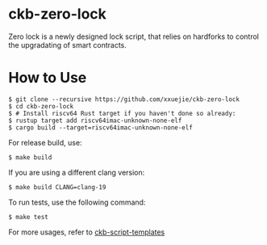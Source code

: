 # ckb-zero-lock

Zero lock is a newly designed lock script, that relies on hardforks to control the upgradating of smart contracts.

# How to Use

```
$ git clone --recursive https://github.com/xxuejie/ckb-zero-lock
$ cd ckb-zero-lock
$ # Install riscv64 Rust target if you haven't done so already:
$ rustup target add riscv64imac-unknown-none-elf
$ cargo build --target=riscv64imac-unknown-none-elf
```

For release build, use:

```
$ make build
```

If you are using a different clang version:

```
$ make build CLANG=clang-19
```

To run tests, use the following command:

```
$ make test
```

For more usages, refer to [ckb-script-templates](https://github.com/cryptape/ckb-script-templates?tab=readme-ov-file#standalone-contract-crate)
